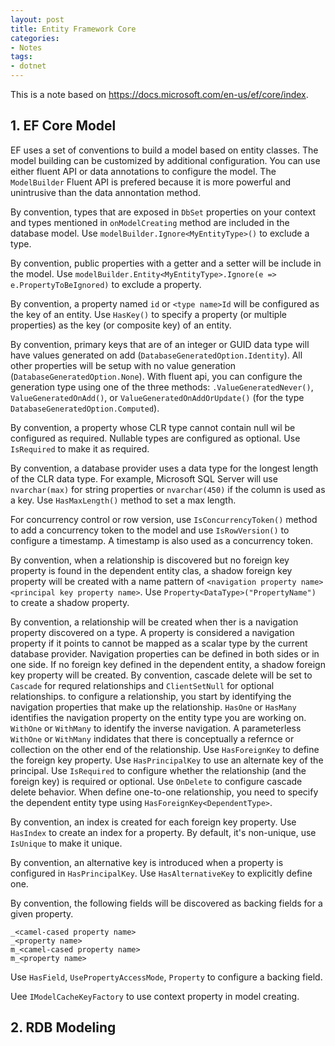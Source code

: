 ```yaml
---
layout: post
title: Entity Framework Core
categories:
- Notes
tags:
- dotnet
---
```


This is a note based on https://docs.microsoft.com/en-us/ef/core/index. 

## 1. EF Core Model
EF uses a set of conventions to build a model based on entity classes. The model building can be customized by additional configuration. You can use either fluent API or data annotations to configure the model. The `ModelBuilder` Fluent API is prefered because it is more powerful and unintrusive than the data annontation method. 

By convention, types that are exposed in `DbSet` properties on your context and types mentioned in `onModelCreating` method are included in the database model. Use `modelBuilder.Ignore<MyEntityType>()` to exclude a type. 

By convention, public properties with a getter and a setter will be include in the model. Use `modelBuilder.Entity<MyEntityType>.Ignore(e => e.PropertyToBeIgnored)` to exclude a property. 

By convention, a property named `id` or `<type name>Id` will be configured as the key of an entity. Use `HasKey()` to specify a property (or multiple properties) as the key (or composite key) of an entity. 

By convention, primary keys that are of an integer or GUID data type will have values generated on add (`DatabaseGeneratedOption.Identity`). All other properties will be setup with no value generation (`DatabaseGeneratedOption.None`). With fluent api, you can configure the generation type using one of the three methods: `.ValueGeneratedNever()`, `ValueGeneratedOnAdd()`, or `ValueGeneratedOnAddOrUpdate()` (for the type `DatabaseGeneratedOption.Computed`). 

By convention, a property whose CLR type cannot contain null wil be configured as required. Nullable types are configured as optional. Use `IsRequired` to make it as required. 

By convention, a database provider uses a data type for the longest length of the CLR data type. For example,  Microsoft SQL Server will use `nvarchar(max)` for string properties or `nvarchar(450)` if the column is used as a key. Use `HasMaxLength()` method to set a max length.

For concurrency control or row version, use `IsConcurrencyToken()` method to add a concurrency token to the model and use `IsRowVersion()` to configure a timestamp. A timestamp is also used as a concurrency token. 


By convention, when a relationship is discovered but no foreign key property is found in the dependent entity clas, a shadow foreign key property will be created with a name pattern of `<navigation property name><principal key property name>`.  Use `Property<DataType>("PropertyName")` to create a shadow property. 

By convention, a relationship will be created when ther is a navigation property discovered on a type. A property is considered a navigation property if it points to cannot be mapped as a scalar type by the current database provider. Navigation properties can be defined in both sides or in one side. If no foreign key defined in the dependent entity, a shadow foreign key property will be created. By convention, cascade delete will be set to `Cascade` for requred relationships and `ClientSetNull` for optional relationships. to configure a relationship, you start by identifying the navigation properties that make up the relationship. `HasOne` or `HasMany` identifies the navigation property on the entity type you are working on. `WithOne` or `WithMany` to identify the inverse navigation. A parameterless `WithOne` or `WithMany` indidates that there is conceptually a refernce or collection on the other end of the relationship. Use `HasForeignKey` to define the foreign key property. Use `HasPrincipalKey` to use an alternate key of the principal. Use `IsRequired` to configure whether the relationship (and the foreign key) is required or optional. Use `OnDelete` to configure cascade delete behavior.  When define one-to-one relationship, you need to specify the dependent entity type using `HasForeignKey<DependentType>`. 

By convention, an index is created for each foreign key property. Use `HasIndex` to create an index for a property. By default, it's non-unique, use `IsUnique` to make it unique. 

By convention, an alternative key is introduced when a property is configured in `HasPrincipalKey`. Use `HasAlternativeKey` to explicitly define one. 

By convention, the following fields will be discovered as backing fields for a given property. 

```
_<camel-cased property name>
_<property name>
m_<camel-cased property name>
m_<property name>
```

Use `HasField`, `UsePropertyAccessMode`, `Property` to configure a backing field. 

Uee `IModelCacheKeyFactory` to use context property in model creating. 

## 2. RDB Modeling
